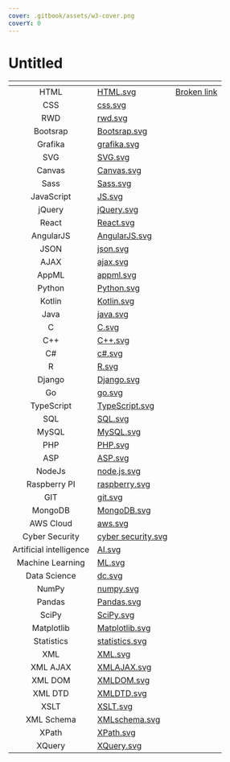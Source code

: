 ```yaml
---
cover: .gitbook/assets/w3-cover.png
coverY: 0
---
```


# Untitled

<table data-view="cards"><thead><tr><th align="center"></th><th data-hidden data-card-cover data-type="files"></th><th data-hidden data-card-target data-type="content-ref"></th></tr></thead><tbody><tr><td align="center">HTML</td><td><a href=".gitbook/assets/HTML.svg">HTML.svg</a></td><td><a href="broken-reference">Broken link</a></td></tr><tr><td align="center">CSS</td><td><a href=".gitbook/assets/css.svg">css.svg</a></td><td></td></tr><tr><td align="center">RWD</td><td><a href=".gitbook/assets/rwd.svg">rwd.svg</a></td><td></td></tr><tr><td align="center">Bootsrap</td><td><a href=".gitbook/assets/Bootsrap.svg">Bootsrap.svg</a></td><td></td></tr><tr><td align="center">Grafika</td><td><a href=".gitbook/assets/grafika.svg">grafika.svg</a></td><td></td></tr><tr><td align="center">SVG</td><td><a href=".gitbook/assets/SVG.svg">SVG.svg</a></td><td></td></tr><tr><td align="center">Canvas</td><td><a href=".gitbook/assets/Canvas.svg">Canvas.svg</a></td><td></td></tr><tr><td align="center">Sass</td><td><a href=".gitbook/assets/Sass.svg">Sass.svg</a></td><td></td></tr><tr><td align="center">JavaScript</td><td><a href=".gitbook/assets/JS.svg">JS.svg</a></td><td></td></tr><tr><td align="center">jQuery</td><td><a href=".gitbook/assets/jQuery.svg">jQuery.svg</a></td><td></td></tr><tr><td align="center">React</td><td><a href=".gitbook/assets/React.svg">React.svg</a></td><td></td></tr><tr><td align="center">AngularJS</td><td><a href=".gitbook/assets/AngularJS.svg">AngularJS.svg</a></td><td></td></tr><tr><td align="center">JSON</td><td><a href=".gitbook/assets/json.svg">json.svg</a></td><td></td></tr><tr><td align="center">AJAX</td><td><a href=".gitbook/assets/ajax.svg">ajax.svg</a></td><td></td></tr><tr><td align="center">AppML</td><td><a href=".gitbook/assets/appml.svg">appml.svg</a></td><td></td></tr><tr><td align="center">Python</td><td><a href=".gitbook/assets/Python.svg">Python.svg</a></td><td></td></tr><tr><td align="center">Kotlin</td><td><a href=".gitbook/assets/Kotlin.svg">Kotlin.svg</a></td><td></td></tr><tr><td align="center">Java</td><td><a href=".gitbook/assets/java.svg">java.svg</a></td><td></td></tr><tr><td align="center">C</td><td><a href=".gitbook/assets/C.svg">C.svg</a></td><td></td></tr><tr><td align="center">C++</td><td><a href=".gitbook/assets/C++.svg">C++.svg</a></td><td></td></tr><tr><td align="center">C#</td><td><a href=".gitbook/assets/c#.svg">c#.svg</a></td><td></td></tr><tr><td align="center">R</td><td><a href=".gitbook/assets/R.svg">R.svg</a></td><td></td></tr><tr><td align="center">Django</td><td><a href=".gitbook/assets/Django.svg">Django.svg</a></td><td></td></tr><tr><td align="center">Go</td><td><a href=".gitbook/assets/go.svg">go.svg</a></td><td></td></tr><tr><td align="center">TypeScript</td><td><a href=".gitbook/assets/TypeScript.svg">TypeScript.svg</a></td><td></td></tr><tr><td align="center">SQL</td><td><a href=".gitbook/assets/SQL.svg">SQL.svg</a></td><td></td></tr><tr><td align="center">MySQL</td><td><a href=".gitbook/assets/MySQL.svg">MySQL.svg</a></td><td></td></tr><tr><td align="center">PHP</td><td><a href=".gitbook/assets/PHP.svg">PHP.svg</a></td><td></td></tr><tr><td align="center">ASP</td><td><a href=".gitbook/assets/ASP.svg">ASP.svg</a></td><td></td></tr><tr><td align="center">NodeJs</td><td><a href=".gitbook/assets/node.js.svg">node.js.svg</a></td><td></td></tr><tr><td align="center">Raspberry PI</td><td><a href=".gitbook/assets/raspberry.svg">raspberry.svg</a></td><td></td></tr><tr><td align="center">GIT</td><td><a href=".gitbook/assets/git.svg">git.svg</a></td><td></td></tr><tr><td align="center">MongoDB</td><td><a href=".gitbook/assets/MongoDB.svg">MongoDB.svg</a></td><td></td></tr><tr><td align="center">AWS Cloud</td><td><a href=".gitbook/assets/aws.svg">aws.svg</a></td><td></td></tr><tr><td align="center">Cyber Security</td><td><a href=".gitbook/assets/cyber security.svg">cyber security.svg</a></td><td></td></tr><tr><td align="center">Artificial intelligence</td><td><a href=".gitbook/assets/AI.svg">AI.svg</a></td><td></td></tr><tr><td align="center">Machine Learning</td><td><a href=".gitbook/assets/ML.svg">ML.svg</a></td><td></td></tr><tr><td align="center">Data Science</td><td><a href=".gitbook/assets/dc.svg">dc.svg</a></td><td></td></tr><tr><td align="center">NumPy</td><td><a href=".gitbook/assets/numpy.svg">numpy.svg</a></td><td></td></tr><tr><td align="center">Pandas</td><td><a href=".gitbook/assets/Pandas.svg">Pandas.svg</a></td><td></td></tr><tr><td align="center">SciPy</td><td><a href=".gitbook/assets/SciPy.svg">SciPy.svg</a></td><td></td></tr><tr><td align="center">Matplotlib</td><td><a href=".gitbook/assets/Matplotlib.svg">Matplotlib.svg</a></td><td></td></tr><tr><td align="center">Statistics</td><td><a href=".gitbook/assets/statistics.svg">statistics.svg</a></td><td></td></tr><tr><td align="center">XML</td><td><a href=".gitbook/assets/XML.svg">XML.svg</a></td><td></td></tr><tr><td align="center">XML AJAX</td><td><a href=".gitbook/assets/XMLAJAX.svg">XMLAJAX.svg</a></td><td></td></tr><tr><td align="center">XML DOM</td><td><a href=".gitbook/assets/XMLDOM.svg">XMLDOM.svg</a></td><td></td></tr><tr><td align="center">XML DTD</td><td><a href=".gitbook/assets/XMLDTD.svg">XMLDTD.svg</a></td><td></td></tr><tr><td align="center">XSLT</td><td><a href=".gitbook/assets/XSLT.svg">XSLT.svg</a></td><td></td></tr><tr><td align="center">XML Schema</td><td><a href=".gitbook/assets/XMLschema.svg">XMLschema.svg</a></td><td></td></tr><tr><td align="center">XPath</td><td><a href=".gitbook/assets/XPath.svg">XPath.svg</a></td><td></td></tr><tr><td align="center">XQuery</td><td><a href=".gitbook/assets/XQuery.svg">XQuery.svg</a></td><td></td></tr></tbody></table>
